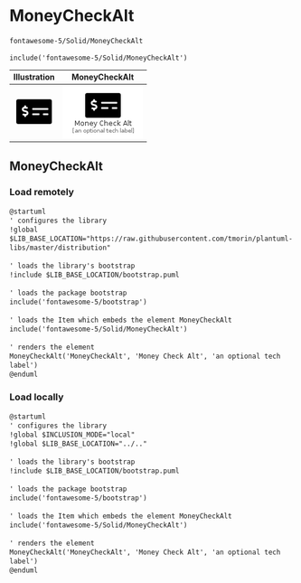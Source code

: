 # MoneyCheckAlt


```text
fontawesome-5/Solid/MoneyCheckAlt
```

```text
include('fontawesome-5/Solid/MoneyCheckAlt')
```



| Illustration | MoneyCheckAlt |
| :---: | :---: |
| ![illustration for Illustration](../../fontawesome-5/Solid/MoneyCheckAlt.png) | ![illustration for MoneyCheckAlt](../../fontawesome-5/Solid/MoneyCheckAlt.Local.png) |




## MoneyCheckAlt

### Load remotely
```plantuml
@startuml
' configures the library
!global $LIB_BASE_LOCATION="https://raw.githubusercontent.com/tmorin/plantuml-libs/master/distribution"

' loads the library's bootstrap
!include $LIB_BASE_LOCATION/bootstrap.puml

' loads the package bootstrap
include('fontawesome-5/bootstrap')

' loads the Item which embeds the element MoneyCheckAlt
include('fontawesome-5/Solid/MoneyCheckAlt')

' renders the element
MoneyCheckAlt('MoneyCheckAlt', 'Money Check Alt', 'an optional tech label')
@enduml
```

### Load locally
```plantuml
@startuml
' configures the library
!global $INCLUSION_MODE="local"
!global $LIB_BASE_LOCATION="../.."

' loads the library's bootstrap
!include $LIB_BASE_LOCATION/bootstrap.puml

' loads the package bootstrap
include('fontawesome-5/bootstrap')

' loads the Item which embeds the element MoneyCheckAlt
include('fontawesome-5/Solid/MoneyCheckAlt')

' renders the element
MoneyCheckAlt('MoneyCheckAlt', 'Money Check Alt', 'an optional tech label')
@enduml
```

